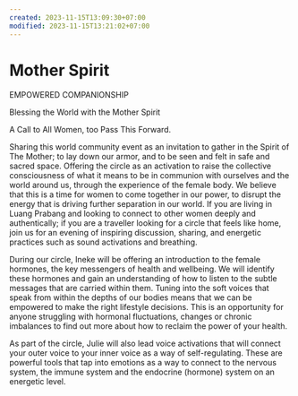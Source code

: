 ```yaml
---
created: 2023-11-15T13:09:30+07:00
modified: 2023-11-15T13:21:02+07:00
---
```


# Mother Spirit

EMPOWERED COMPANIONSHIP

Blessing the World with the Mother Spirit

A Call to All Women, too Pass This Forward. 

Sharing this world community event as an invitation to gather in the Spirit of The Mother; to lay down our armor, and to be seen and felt in safe and sacred space. Offering the circle as an activation to raise the collective consciousness of what it means to be in communion with ourselves and the world around us, through the experience of the female body. We believe that this is a time for women to come together in our power, to disrupt the energy that is driving further separation in our world. If you are living in Luang Prabang and looking to connect to other women deeply and authentically; if you are a traveller looking for a circle that feels like home, join us for an evening of inspiring discussion, sharing, and energetic practices such as sound activations and breathing. 

During our circle, Ineke will be offering an introduction to the female hormones, the key messengers of health and wellbeing. We will identify these hormones and gain an understanding of how to listen to the subtle messages that are carried within them. Tuning into the soft voices that speak from within the depths of our bodies means that we can be empowered to make the right lifestyle decisions. This is an opportunity for anyone struggling with hormonal fluctuations, changes or chronic imbalances to find out more about how to reclaim the power of your health. 

As part of the circle, Julie will also lead voice activations that will connect your outer voice to your inner voice as a way of self-regulating. These are powerful tools that tap into emotions as a way to connect to the nervous system, the immune system and the endocrine (hormone) system on an energetic level.
